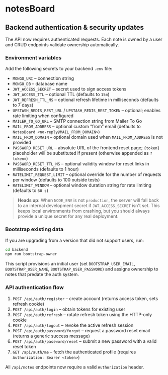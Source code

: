 # notesBoard

## Backend authentication & security updates

The API now requires authenticated requests. Each note is owned by a user and
CRUD endpoints validate ownership automatically.

### Environment variables

Add the following secrets to your backend `.env` file:

- `MONGO_URI` – connection string
- `MONGO_DB` – database name
- `JWT_ACCESS_SECRET` – secret used to sign access tokens
- `JWT_ACCESS_TTL` – optional TTL (defaults to `15m`)
- `JWT_REFRESH_TTL_MS` – optional refresh lifetime in milliseconds (defaults to 7 days)
- `UPSTASH_REDIS_REST_URL` / `UPSTASH_REDIS_REST_TOKEN` – optional; enables rate limiting when configured
- `MAILER_TO_GO_URL` – SMTP connection string from Mailer To Go
- `MAIL_FROM_ADDRESS` – optional custom “from” email (defaults to `NotesBoard <no-reply@MAIL_FROM_DOMAIN>`)
- `MAIL_FROM_DOMAIN` – optional domain used when `MAIL_FROM_ADDRESS` is not provided
- `PASSWORD_RESET_URL` – absolute URL of the frontend reset page; `{token}` placeholder will be substituted if present (otherwise appended as `?token=`)
- `PASSWORD_RESET_TTL_MS` – optional validity window for reset links in milliseconds (defaults to 1 hour)
- `RATELIMIT_REQUEST_LIMIT` – optional override for the number of requests per window (defaults to 100 outside tests)
- `RATELIMIT_WINDOW` – optional window duration string for rate limiting (defaults to `60 s`)

> **Heads up:** When `NODE_ENV` is not `production`, the server will fall back to an
> internal development secret if `JWT_ACCESS_SECRET` isn't set. This keeps local
> environments from crashing, but you should always provide a unique secret for any
> real deployment.

### Bootstrap existing data

If you are upgrading from a version that did not support users, run:

```bash
cd backend
npm run bootstrap-owner
```

This script provisions an initial user (set `BOOTSTRAP_USER_EMAIL`,
`BOOTSTRAP_USER_NAME`, `BOOTSTRAP_USER_PASSWORD`) and assigns ownership to notes
that predate the auth system.

### API authentication flow

1. `POST /api/auth/register` – create account (returns access token, sets refresh cookie)
2. `POST /api/auth/login` – obtain tokens for existing user
3. `POST /api/auth/refresh` – rotate refresh token using the HTTP-only cookie
4. `POST /api/auth/logout` – revoke the active refresh session
5. `POST /api/auth/password/forgot` – request a password reset email (returns a generic success message)
6. `POST /api/auth/password/reset` – submit a new password with a valid reset token
7. `GET /api/auth/me` – fetch the authenticated profile (requires `Authorization: Bearer <token>`)

All `/api/notes` endpoints now require a valid `Authorization` header.
